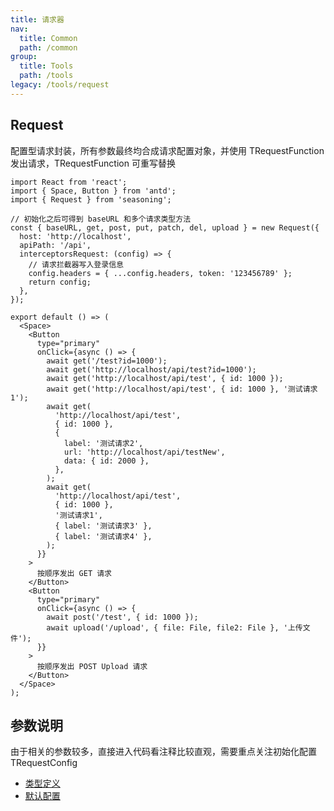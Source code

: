 ```yaml
---
title: 请求器
nav:
  title: Common
  path: /common
group:
  title: Tools
  path: /tools
legacy: /tools/request
---
```


## Request

配置型请求封装，所有参数最终均合成请求配置对象，并使用 TRequestFunction 发出请求，TRequestFunction 可重写替换

```tsx
import React from 'react';
import { Space, Button } from 'antd';
import { Request } from 'seasoning';

// 初始化之后可得到 baseURL 和多个请求类型方法
const { baseURL, get, post, put, patch, del, upload } = new Request({
  host: 'http://localhost',
  apiPath: '/api',
  interceptorsRequest: (config) => {
    // 请求拦截器写入登录信息
    config.headers = { ...config.headers, token: '123456789' };
    return config;
  },
});

export default () => (
  <Space>
    <Button
      type="primary"
      onClick={async () => {
        await get('/test?id=1000');
        await get('http://localhost/api/test?id=1000');
        await get('http://localhost/api/test', { id: 1000 });
        await get('http://localhost/api/test', { id: 1000 }, '测试请求1');
        await get(
          'http://localhost/api/test',
          { id: 1000 },
          {
            label: '测试请求2',
            url: 'http://localhost/api/testNew',
            data: { id: 2000 },
          },
        );
        await get(
          'http://localhost/api/test',
          { id: 1000 },
          '测试请求1',
          { label: '测试请求3' },
          { label: '测试请求4' },
        );
      }}
    >
      按顺序发出 GET 请求
    </Button>
    <Button
      type="primary"
      onClick={async () => {
        await post('/test', { id: 1000 });
        await upload('/upload', { file: File, file2: File }, '上传文件');
      }}
    >
      按顺序发出 POST Upload 请求
    </Button>
  </Space>
);
```

## 参数说明

由于相关的参数较多，直接进入代码看注释比较直观，需要重点关注初始化配置 TRequestConfig

- [类型定义](https://github.com/dyb881/seasoning/blob/master/src/Request/types.ts)
- [默认配置](https://github.com/dyb881/seasoning/blob/master/src/Request/config.ts)
